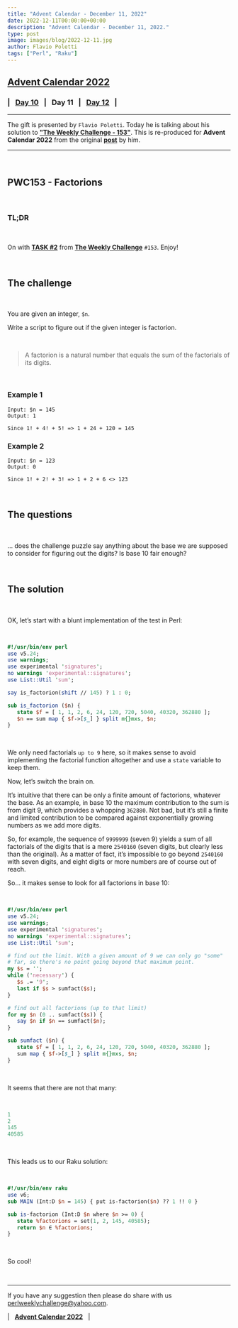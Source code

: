 ```yaml
---
title: "Advent Calendar - December 11, 2022"
date: 2022-12-11T00:00:00+00:00
description: "Advent Calendar - December 11, 2022."
type: post
image: images/blog/2022-12-11.jpg
author: Flavio Poletti
tags: ["Perl", "Raku"]
---
```


## [**Advent Calendar 2022**](/blog/advent-calendar-2022)
### | &nbsp; [**Day 10**](/blog/advent-calendar-2022-12-10) &nbsp; | &nbsp; **Day 11** &nbsp; | &nbsp; [**Day 12**](/blog/advent-calendar-2022-12-12) &nbsp; |
***

The gift is presented by `Flavio Poletti`. Today he is talking about his solution to [**"The Weekly Challenge - 153"**](/blog/perl-weekly-challenge-153). This is re-produced for **Advent Calendar 2022** from the original [**post**](https://github.polettix.it/ETOOBUSY/2022/02/24/pwc153-factorions) by him.

***

<br>

## PWC153 - Factorions

<br>

### TL;DR

<br>

On with [**TASK #2**](https://theweeklychallenge.org/blog/perl-weekly-challenge-153/#TASK2) from [**The Weekly Challenge**](https://theweeklychallenge.org/) `#153`. Enjoy!

<br>

## The challenge

<br>

You are given an integer, `$n`.

Write a script to figure out if the given integer is factorion.

<br>

> A factorion is a natural number that equals the sum of the factorials of its digits.

<br>

### Example 1

    Input: $n = 145
    Output: 1

    Since 1! + 4! + 5! => 1 + 24 + 120 = 145

### Example 2

    Input: $n = 123
    Output: 0

    Since 1! + 2! + 3! => 1 + 2 + 6 <> 123

<br>

## The questions

<br>

… does the challenge puzzle say anything about the base we are supposed to consider for figuring out the digits? Is base 10 fair enough?

<br>

## The solution

<br>

OK, let’s start with a blunt implementation of the test in Perl:

<br>

```perl
#!/usr/bin/env perl
use v5.24;
use warnings;
use experimental 'signatures';
no warnings 'experimental::signatures';
use List::Util 'sum';

say is_factorion(shift // 145) ? 1 : 0;

sub is_factorion ($n) {
   state $f = [ 1, 1, 2, 6, 24, 120, 720, 5040, 40320, 362880 ];
   $n == sum map { $f->[$_] } split m{}mxs, $n;
}
```

<br>

We only need factorials `up to 9` here, so it makes sense to avoid implementing the factorial function altogether and use a `state` variable to keep them.

Now, let’s switch the brain on.

It’s intuitive that there can be only a finite amount of factorions, whatever the base. As an example, in base 10 the maximum contribution to the sum is from digit 9, which provides a whopping `362880`. Not bad, but it’s still a finite and limited contribution to be compared against exponentially growing numbers as we add more digits.

So, for example, the sequence of `9999999` (seven 9) yields a sum of all factorials of the digits that is a mere `2540160` (seven digits, but clearly less than the original). As a matter of fact, it’s impossible to go beyond `2540160` with seven digits, and eight digits or more numbers are of course out of reach.

So… it makes sense to look for all factorions in base 10:

<br>

```perl
#!/usr/bin/env perl
use v5.24;
use warnings;
use experimental 'signatures';
no warnings 'experimental::signatures';
use List::Util 'sum';

# find out the limit. With a given amount of 9 we can only go "some"
# far, so there's no point going beyond that maximum point.
my $s = '';
while ('necessary') {
   $s .= '9';
   last if $s > sumfact($s);
}

# find out all factorions (up to that limit)
for my $n (0 .. sumfact($s)) {
   say $n if $n == sumfact($n);
}

sub sumfact ($n) {
   state $f = [ 1, 1, 2, 6, 24, 120, 720, 5040, 40320, 362880 ];
   sum map { $f->[$_] } split m{}mxs, $n;
}
```

<br>

It seems that there are not that many:

<br>

```perl
1
2
145
40585
```

<br>

This leads us to our Raku solution:

<br>

```perl
#!/usr/bin/env raku
use v6;
sub MAIN (Int:D $n = 145) { put is-factorion($n) ?? 1 !! 0 }

sub is-factorion (Int:D $n where $n >= 0) {
   state %factorions = set(1, 2, 145, 40585);
   return $n ∈ %factorions;
}
```

<br>

So cool!



<br>

***

If you have any suggestion then please do share with us <perlweeklychallenge@yahoo.com>.

| &nbsp; [**Advent Calendar 2022**](/blog/advent-calendar-2022) &nbsp; |

